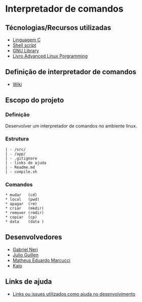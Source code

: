 # Interpretador de comandos

## Técnologias/Recursos utilizadas
- [Linguagem C](https://pt.wikipedia.org/wiki/C_(linguagem_de_programa%C3%A7%C3%A3o))
- [Shell script](https://www.devmedia.com.br/introducao-ao-shell-script-no-linux/25778)
- [GNU Library](http://www.gnu.org/software/libc/manual/html_node/index.html)
- [Livro Advanced Linux Porgramming](http://docs.linux.cz/programming/other/ALP/advanced-linux-programming.pdf)

## Definição de interpretador de comandos
- [Wiki](https://pt.wikipedia.org/wiki/Interpretador_de_comandos)

## Escopo do projeto

  ### Definição
  Desenvolver um interpretador de comandos no ambiente linux.
  
  ### Estrutura
    | - /src/
    | - /app/
    | - .gitignore
    | - links de ajuda
    | - Readme.md
    | - compile.sh
  
  ### Comandos
    * mudar   (cd) 
    * local   (pwd)
    * apagar  (rm)
    * criar   (mkdir)
    * remover (rmdir)
    * copiar  (cp)
    * data    (data )
  
## Desenvolvedores
 - [Gabriel Neri](https://www.linkedin.com/in/nerigabriel/)
 - [Julio Guillen]()
 - [Matheus Eduardo Marcucci]()
 - [Kaio]()

## Links de ajuda
 - [Links ou issues utilizados como ajuda no desenvolvimento](https://github.com/neriGabriel/interpretador_de_comandos/blob/master/Links%20de%20ajuda.md)
